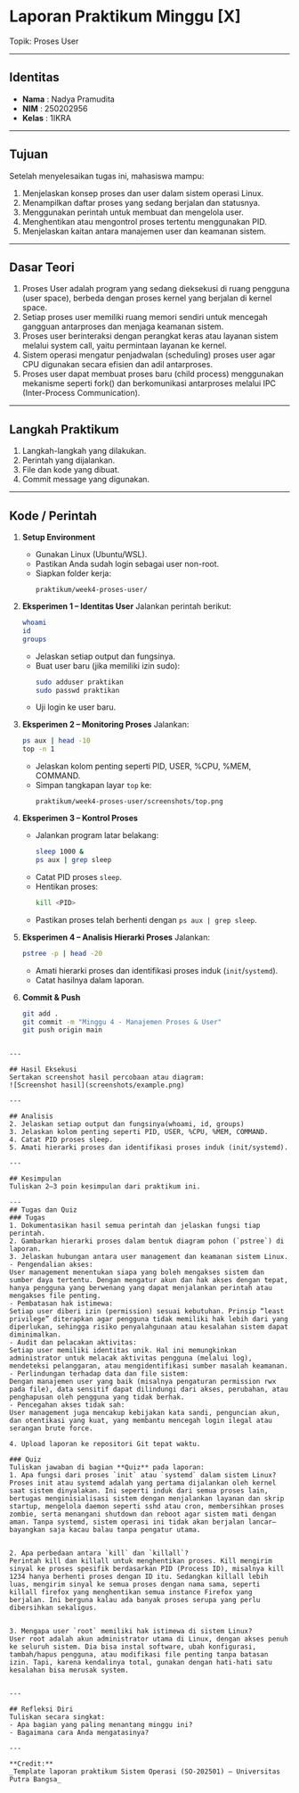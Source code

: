 
# Laporan Praktikum Minggu [X]
Topik: Proses User

---

## Identitas
- **Nama**  : Nadya Pramudita
- **NIM**   : 250202956
- **Kelas** : 1IKRA

---

## Tujuan
Setelah menyelesaikan tugas ini, mahasiswa mampu:

1. Menjelaskan konsep proses dan user dalam sistem operasi Linux.
2. Menampilkan daftar proses yang sedang berjalan dan statusnya.
3. Menggunakan perintah untuk membuat dan mengelola user.
4. Menghentikan atau mengontrol proses tertentu menggunakan PID.
5. Menjelaskan kaitan antara manajemen user dan keamanan sistem.
---

## Dasar Teori
1. Proses User adalah program yang sedang dieksekusi di ruang pengguna (user space), berbeda dengan proses kernel yang berjalan di kernel space.
2. Setiap proses user memiliki ruang memori sendiri untuk mencegah gangguan antarproses dan menjaga keamanan sistem.
3. Proses user berinteraksi dengan perangkat keras atau layanan sistem melalui system call, yaitu permintaan layanan ke kernel.
4. Sistem operasi mengatur penjadwalan (scheduling) proses user agar CPU digunakan secara efisien dan adil antarproses.
5. Proses user dapat membuat proses baru (child process) menggunakan mekanisme seperti fork() dan berkomunikasi antarproses melalui IPC (Inter-Process Communication).

---

## Langkah Praktikum
1. Langkah-langkah yang dilakukan.  
2. Perintah yang dijalankan.  
3. File dan kode yang dibuat.  
4. Commit message yang digunakan.

---

## Kode / Perintah
1. **Setup Environment**
   - Gunakan Linux (Ubuntu/WSL).  
   - Pastikan Anda sudah login sebagai user non-root.  
   - Siapkan folder kerja:
     ```
     praktikum/week4-proses-user/
     ```

2. **Eksperimen 1 – Identitas User**
   Jalankan perintah berikut:
   ```bash
   whoami
   id
   groups
   ```
   - Jelaskan setiap output dan fungsinya.  
   - Buat user baru (jika memiliki izin sudo):
     ```bash
     sudo adduser praktikan
     sudo passwd praktikan
     ```
   - Uji login ke user baru.

3. **Eksperimen 2 – Monitoring Proses**
   Jalankan:
   ```bash
   ps aux | head -10
   top -n 1
   ```
   - Jelaskan kolom penting seperti PID, USER, %CPU, %MEM, COMMAND.  
   - Simpan tangkapan layar `top` ke:
     ```
     praktikum/week4-proses-user/screenshots/top.png
     ```

4. **Eksperimen 3 – Kontrol Proses**
   - Jalankan program latar belakang:
     ```bash
     sleep 1000 &
     ps aux | grep sleep
     ```
   - Catat PID proses `sleep`.  
   - Hentikan proses:
     ```bash
     kill <PID>
     ```
   - Pastikan proses telah berhenti dengan `ps aux | grep sleep`.

5. **Eksperimen 4 – Analisis Hierarki Proses**
   Jalankan:
   ```bash
   pstree -p | head -20
   ```
   - Amati hierarki proses dan identifikasi proses induk (`init`/`systemd`).  
   - Catat hasilnya dalam laporan.

6. **Commit & Push**
   ```bash
   git add .
   git commit -m "Minggu 4 - Manajemen Proses & User"
   git push origin main
```

---

## Hasil Eksekusi
Sertakan screenshot hasil percobaan atau diagram:
![Screenshot hasil](screenshots/example.png)

---

## Analisis
2. Jelaskan setiap output dan fungsinya(whoami, id, groups)
3. Jelaskan kolom penting seperti PID, USER, %CPU, %MEM, COMMAND.
4. Catat PID proses sleep.
5. Amati hierarki proses dan identifikasi proses induk (init/systemd).

---

## Kesimpulan
Tuliskan 2–3 poin kesimpulan dari praktikum ini.

---
## Tugas dan Quiz
### Tugas
1. Dokumentasikan hasil semua perintah dan jelaskan fungsi tiap perintah.  
2. Gambarkan hierarki proses dalam bentuk diagram pohon (`pstree`) di laporan.  
3. Jelaskan hubungan antara user management dan keamanan sistem Linux.
- Pengendalian akses:
User management menentukan siapa yang boleh mengakses sistem dan sumber daya tertentu. Dengan mengatur akun dan hak akses dengan tepat, hanya pengguna yang berwenang yang dapat menjalankan perintah atau mengakses file penting.
- Pembatasan hak istimewa:
Setiap user diberi izin (permission) sesuai kebutuhan. Prinsip “least privilege” diterapkan agar pengguna tidak memiliki hak lebih dari yang diperlukan, sehingga risiko penyalahgunaan atau kesalahan sistem dapat diminimalkan.
- Audit dan pelacakan aktivitas:
Setiap user memiliki identitas unik. Hal ini memungkinkan administrator untuk melacak aktivitas pengguna (melalui log), mendeteksi pelanggaran, atau mengidentifikasi sumber masalah keamanan.
- Perlindungan terhadap data dan file sistem:
Dengan manajemen user yang baik (misalnya pengaturan permission rwx pada file), data sensitif dapat dilindungi dari akses, perubahan, atau penghapusan oleh pengguna yang tidak berhak.
- Pencegahan akses tidak sah:
User management juga mencakup kebijakan kata sandi, penguncian akun, dan otentikasi yang kuat, yang membantu mencegah login ilegal atau serangan brute force.

4. Upload laporan ke repositori Git tepat waktu.

### Quiz
Tuliskan jawaban di bagian **Quiz** pada laporan:
1. Apa fungsi dari proses `init` atau `systemd` dalam sistem Linux?
Proses init atau systemd adalah yang pertama dijalankan oleh kernel saat sistem dinyalakan. Ini seperti induk dari semua proses lain, bertugas menginisialisasi sistem dengan menjalankan layanan dan skrip startup, mengelola daemon seperti sshd atau cron, membersihkan proses zombie, serta menangani shutdown dan reboot agar sistem mati dengan aman. Tanpa systemd, sistem operasi ini tidak akan berjalan lancar—bayangkan saja kacau balau tanpa pengatur utama.


2. Apa perbedaan antara `kill` dan `killall`?
Perintah kill dan killall untuk menghentikan proses. Kill mengirim sinyal ke proses spesifik berdasarkan PID (Process ID), misalnya kill 1234 hanya berhenti proses dengan ID itu. Sedangkan killall lebih luas, mengirim sinyal ke semua proses dengan nama sama, seperti killall firefox yang menghentikan semua instance Firefox yang berjalan. Ini berguna kalau ada banyak proses serupa yang perlu dibersihkan sekaligus.


3. Mengapa user `root` memiliki hak istimewa di sistem Linux?
User root adalah akun administrator utama di Linux, dengan akses penuh ke seluruh sistem. Dia bisa instal software, ubah konfigurasi, tambah/hapus pengguna, atau modifikasi file penting tanpa batasan izin. Tapi, karena kendalinya total, gunakan dengan hati-hati satu kesalahan bisa merusak system.


---

## Refleksi Diri
Tuliskan secara singkat:
- Apa bagian yang paling menantang minggu ini?  
- Bagaimana cara Anda mengatasinya?  

---

**Credit:**  
_Template laporan praktikum Sistem Operasi (SO-202501) – Universitas Putra Bangsa_
